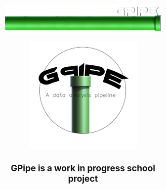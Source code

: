 #  <img src="https://github.com/frankuman/GPipe/blob/main/docs/intropic.png" width="700" title="GPipe Logo">
  
</p>
<p align="center">
  <img src="https://github.com/frankuman/GPipe/blob/main/logo1.png" width="350" title="GPipe Logo">
  
</p>

# <p align="center"> GPipe is a work in progress school project </p>
